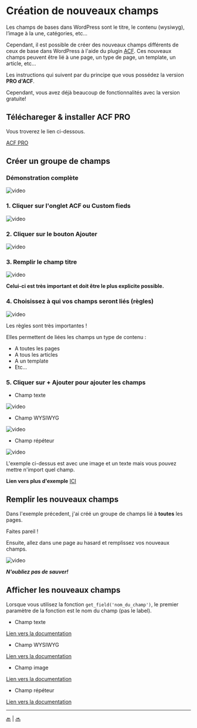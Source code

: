 # Création de nouveaux champs

Les champs de bases dans WordPress sont le titre, le contenu (wysiwyg), l’image à la une, catégories, etc...

Cependant, il est possible de créer des nouveaux champs différents de ceux de base dans WordPress à l'aide du plugin [ACF](https://www.advancedcustomfields.com/).
Ces nouveaux champs peuvent être lié à une page, un type de page, un template, un article, etc...

Les instructions qui suivent par du principe que vous possédez la version **PRO d'ACF**.

Cependant, vous avez déjà beaucoup de fonctionnalités avec la version gratuite!

## Téléchareger & installer ACF PRO

Vous troverez le lien ci-dessous.

[ACF PRO](https://www.advancedcustomfields.com/pro/)


## Créer un groupe de champs

### Démonstration complète

![video](../videos/acf-1.gif)

### 1. Cliquer sur l'onglet ACF ou Custom fieds

![video](../videos/acf-part-1.gif)

### 2. Cliquer sur le bouton Ajouter

![video](../videos/acf-part-2.gif)

### 3. Remplir le champ titre

![video](../videos/acf-part-3.gif)

**Celui-ci est très important et doit être le plus explicite possible.**

### 4. Choisissez à qui vos champs seront liés (règles)

![video](../videos/acf-part-4.gif)

Les règles sont très importantes !

Elles permettent de liées les champs un type de contenu :

- A toutes les pages
- A tous les articles
- A un template
- Etc...

### 5. Cliquer sur + Ajouter pour ajouter les champs

- Champ texte

![video](../videos/acf-part-5-txt.gif)

- Champ WYSIWYG

![video](../videos/acf-part-5-wysiwyg.gif)

- Champ répéteur

![video](../videos/acf-part-5-repeat.gif)

L'exemple ci-dessus est avec une image et un texte mais vous pouvez mettre n'import quel champ.


**Lien vers plus d'exemple** [ICI](https://www.advancedcustomfields.com/resources/)


## Remplir les nouveaux champs

Dans l'exemple précedent, j'ai créé un groupe de champs lié à **toutes** les pages.

Faites pareil !

Ensuite, allez dans une page au hasard et remplissez vos nouveaux champs.

![video](../videos/acf-remplir.gif)

**_N'oubliez pas de sauver!_**



## Afficher les nouveaux champs

Lorsque vous utilisez la fonction ```get_field('nom_du_champ')```, le premier paramètre de la fonction est le nom du champ (pas le label).


- Champ texte

[Lien vers la documentation](https://www.advancedcustomfields.com/resources/text/)

- Champ WYSIWYG

[Lien vers la documentation](https://www.advancedcustomfields.com/resources/wysiwyg-editor/)

- Champ image

[Lien vers la documentation](https://www.advancedcustomfields.com/resources/image/)

- Champ répéteur

[Lien vers la documentation](https://www.advancedcustomfields.com/resources/repeater/)

---

[:back:](fields.md) | [:soon:](template-custom.md)